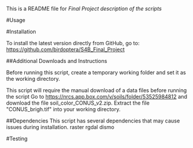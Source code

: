 This is a README file for *Final Project*
*description of the scripts*

#Usage

#Installation

To install the latest version directly from GitHub, go to:
<https://github.com/birdoptera/S4B_Final_Project>

##Additional Downloads and Instructions

Before running this script, create a temporary working folder and set it as the working directory.

This script will require the manual download of a data files before running the script
Go to <https://nrcs.app.box.com/v/soils/folder/53525984812> and download the file soil_color_CONUS_v2.zip. 
Extract the file "CONUS_brigh.tif" into your working directory.


##Dependencies
This script has several dependencies that may cause issues during installation.
raster
rgdal
dismo


#Testing



